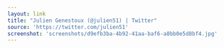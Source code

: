 ```yaml
---
layout: link
title: "Julien Genestoux (@julien51) | Twitter"
source: 'https://twitter.com/julien51'
screenshot: 'screenshots/d9efb3ba-4b92-41aa-baf6-a8bb0e5d8bf4.jpg'
---
```


